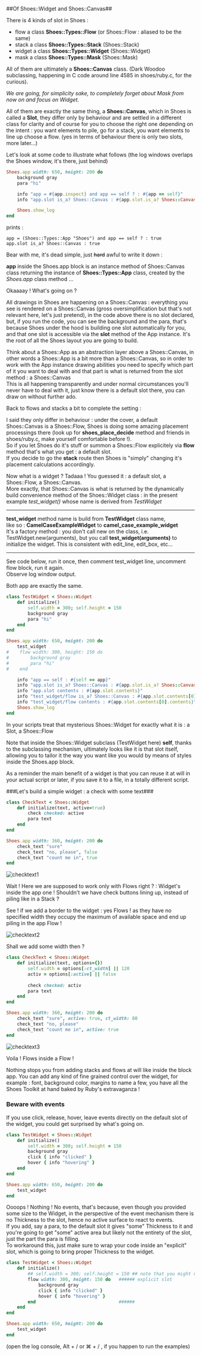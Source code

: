 ##Of Shoes::Widget and Shoes::Canvas##

There is 4 kinds of slot in Shoes :
- flow   a class **Shoes::Types::Flow** (or Shoes::Flow : aliased to be the same)
- stack  a class **Shoes::Types::Stack** (Shoes::Stack)
- widget a class **Shoes::Types::Widget** (Shoes::Widget)
- mask   a class **Shoes::Types::Mask** (Shoes::Mask)

All of them are ultimately a **Shoes::Canvas** class. (Dark Woodoo subclassing, happening in C code around line 4585 in shoes/ruby.c, for the curious).

*We are going, for simplicity sake, to completely forget about Mask from now on and focus on Widget.*

All of them are exactly the same thing, a **Shoes::Canvas**, which in Shoes is called a **Slot**, they differ only by behaviour and are settled in a different class for clarity and of course for you to choose the right one depending on the intent : you want elements to pile, go for a stack, you want elements to line up choose a flow. (yes in terms of behaviour there is only two slots, more later...)

Let's look at some code to illustrate what follows (the log windows overlaps the Shoes window, it's there, just behind)

```ruby
Shoes.app width: 650, height: 200 do
    background gray
    para "hi"

    info "app = #{app.inspect} and app == self ? : #{app == self}"
    info "app.slot is_a? Shoes::Canvas : #{app.slot.is_a? Shoes::Canvas}"

    Shoes.show_log
end
```
prints :

```
app = (Shoes::Types::App "Shoes") and app == self ? : true
app.slot is_a? Shoes::Canvas : true
```

Bear with me, it's dead simple, just ~~hard~~ awful to write it down :

**app** inside the Shoes.app block is an instance method of Shoes::Canvas class returning the instance of **Shoes::Types::App** class, created by the *Shoes.app* class method ...

Okaaaay ! What's going on ?

All drawings in Shoes are happening on a Shoes::Canvas : everything you see is rendered on a Shoes::Canvas (gross oversimplification but that's not relevant here, let's just pretend), in the code above there is no slot declared, but, if you run the code, you can see the background and the para, that's because Shoes under the hood is building one slot automatically for you, and that one slot is accessible via the **slot** method of the App instance. It's the root of all the Shoes layout you are going to build.

Think about a Shoes::App as an abstraction layer above a Shoes::Canvas, in other words a Shoes::App is a bit more than a Shoes::Canvas, so in order to work with the App instance drawing abilities you need to specify which part of it you want to deal with and that part is what is returned from the slot method : a Shoes::Canvas  
This is all happening transparently and under normal circumstances you'll never have to deal with it, just know there is a default slot there, you can draw on without further ado.

Back to flows and stacks a bit to complete the setting :

I said they only differ in behaviour : under the cover, a default Shoes::Canvas is a Shoes::Flow, Shoes is doing some amazing placement processings there (look up for **shoes_place_decide** method and friends in shoes/ruby.c, make yourself comfortable before !).   
So if you let Shoes do it's stuff or summon a Shoes::Flow explicitely via **flow** method that's what you get : a default slot.  
If you decide to go the **stack** route then Shoes is "simply" changing it's placement calculations accordingly.


Now what is a widget ? Tadaaa ! You guessed it : a default slot, a Shoes::Flow, a Shoes::Canvas.  
More exactly, that Shoes::Canvas is what is returned by the dynamically build convenience method of the Shoes::Widget class : in the present example *test_widget()* whose name is derived from *TestWidget*   
***
**test_widget** method name is build from **TestWidget** class name,   
like so : **CamelCaseExampleWidget** to **camel_case_example_widget**   
It's a factory method : you don't call new on the class, i.e. TestWidget.new(arguments), but you call **test_widget(arguments)** to initialize the widget. This is consistent with edit_line, edit_box, etc...   
***

   
See code below, run it once, then comment test_widget line, uncomment flow block, run it again.   
Observe log window output.

Both app are exactly the same.

```ruby
class TestWidget < Shoes::Widget
    def initialize()
        self.width = 300; self.height = 150
        background gray
        para "hi"
    end
end

Shoes.app width: 650, height: 200 do
    test_widget
#    flow width: 300, height: 150 do
#        background gray
#        para "hi"
#    end

    info "app == self : #{self == app}"
    info "app.slot is_a? Shoes::Canvas : #{app.slot.is_a? Shoes::Canvas}"
    info "app.slot contents : #{app.slot.contents}"
    info "test_widget/flow is_a? Shoes::Canvas : #{app.slot.contents[0].is_a? Shoes::Canvas}"
    info "test_widget/flow contents : #{app.slot.contents[0].contents}"
    Shoes.show_log
end
```

In your scripts treat that mysterious Shoes::Widget for exactly what it is : a Slot, a Shoes::Flow

Note that inside the Shoes::Widget subclass (TestWidget here) **self**, thanks to the subclassing mechanism, ultimately looks like it is that slot itself, allowing you to tailor it the way you want like you would by means of styles inside the Shoes.app block.

As a reminder the main benefit of a widget is that you can reuse it at will in your actual script or later, if you save it to a file, in a totally different script.

  
###Let's build a simple widget : a check with some text###
```ruby
class CheckText < Shoes::Widget
    def initialize(text, active=true)
        check checked: active
        para text
    end
end

Shoes.app width: 360, height: 200 do
    check_text "sure"
    check_text "no, please", false
    check_text "count me in", true
end
```
![checktext1](https://github.com/passenger94/shoes3/blob/wiki_images/checktext1.jpg)

Wait ! Here we are supposed to work only with Flows right ? : Widget's inside the app one !
Shouldn't we have check buttons lining up, instead of piling like in a Stack ?

See ! if we add a border to the widget : yes Flows ! as they have no specified width they occupy the maximum of available space and end up piling in the app Flow !

![checktext2](https://github.com/passenger94/shoes3/blob/wiki_images/checktext2.jpg)

Shall we add some width then ?
```ruby
class CheckText < Shoes::Widget
    def initialize(text, options={})
        self.width = options[:ct_width] || 120
        activ = options[:active] || false
        
        check checked: activ
        para text
    end
end

Shoes.app width: 360, height: 200 do
    check_text "sure", active: true, ct_width: 80
    check_text "no, please"
    check_text "count me in", active: true
end
```
![checktext3](https://github.com/passenger94/shoes3/blob/wiki_images/checktext3.jpg)

Voila ! Flows inside a Flow !

Nothing stops you from adding stacks and flows at will like inside the block app. You can add any kind of fine grained control over the widget, for example : font, background color, margins to name a few, you have all the Shoes Toolkit at hand baked by Ruby's extravaganza !

### Beware with events

If you use click, release, hover, leave events directly on the default slot of the widget, you could get surprised by what's going on.
```ruby
class TestWidget < Shoes::Widget
    def initialize()
        self.width = 300; self.height = 150
        background gray
        click { info "clicked" }
        hover { info "hovering" }
    end
end

Shoes.app width: 650, height: 200 do
    test_widget
end
```
Oooops ! Nothing ! No events, that's because, even though you provided some size to the Widget, in the perspective of the event mechanism there is no Thickness to the slot, hence no active surface to react to events.   
If you add, say a para, to the default slot it gives "some" Thickness to it and you're going to get "some" active area but likely not the entirety of the slot, just the part the para is filling.   
To workaround this, just make sure to wrap your code inside an "explicit" slot, which is going to bring proper Thickness to the widget.
```ruby
class TestWidget < Shoes::Widget
    def initialize()
        ## self.width = 300; self.height = 150 ## note that you might not need this anymore
        flow width: 300, height: 150 do   ###### explicit slot
            background gray
            click { info "clicked" }
            hover { info "hovering" }
        end                               ######
    end
end

Shoes.app width: 650, height: 200 do
    test_widget
end
```
(open the log console, Alt + / or ⌘ + / , if you happen to run the examples)
